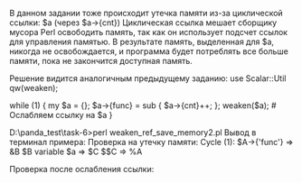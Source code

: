 В данном задании тоже происходит утечка памяти из-за циклической ссылки: $a (через $a->{cnt})
Циклическая ссылка мешает сборщику мусора Perl освободить память, так как он использует подсчет ссылок для управления памятью. В результате память, выделенная для $a, никогда не освобождается, и программа будет потреблять все больше памяти, пока не закончится доступная память.

Решение видится аналогичным предыдущему заданию:
use Scalar::Util qw(weaken);

while (1) {
    my $a = {};
    $a->{func} = sub {
        $a->{cnt}++;
    };
    weaken($a);  # Ослабляем ссылку на $a
}

D:\panda_test\task-6>perl weaken_ref_save_memory2.pl
Вывод в терминал примера:
Проверка на утечку памяти:
Cycle (1):
                          $A->{'func'} => \&B
                        $B variable $a => \$C
                                   $$C => \%A

Проверка после ослабления ссылки:
